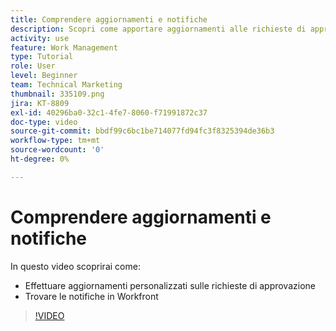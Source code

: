 ```yaml
---
title: Comprendere aggiornamenti e notifiche
description: Scopri come apportare aggiornamenti alle richieste di approvazione e trovare le notifiche in Workfront.
activity: use
feature: Work Management
type: Tutorial
role: User
level: Beginner
team: Technical Marketing
thumbnail: 335109.png
jira: KT-8809
exl-id: 40296ba0-32c1-4fe7-8060-f71991872c37
doc-type: video
source-git-commit: bbdf99c6bc1be714077fd94fc3f8325394de36b3
workflow-type: tm+mt
source-wordcount: '0'
ht-degree: 0%

---
```


# Comprendere aggiornamenti e notifiche

In questo video scoprirai come:

* Effettuare aggiornamenti personalizzati sulle richieste di approvazione
* Trovare le notifiche in Workfront

>[!VIDEO](https://video.tv.adobe.com/v/335109/?quality=12&learn=on&enablevpops=1)

<!--
learn more URLS
Tag others on updates
Update work
-->
